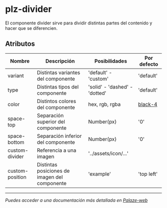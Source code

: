 # plz-divider

El componente divider sirve para dividir distintas partes del contenido y hacer que se diferencien.

## Atributos

| Nombre          | Descripción                                       | Posibilidades                                     | Por defecto                                    |
| --------------- | ------------------------------------------------- | ------------------------------------------------- | ---------------------------------------------- |
| variant         | Distintas variantes del componente                | 'default' - 'custom'                              | 'default'                                      |
| type            | Distintas tipos del componente                    | 'solid' - 'dashed' - 'dotted'                     | 'default'                                      |
| color           | Distintos colores del componente                  | hex, rgb, rgba                                    | <plz-tooltip variant="link" link="docs-design-system.html" target="_blank" text="Tokens Diseño"><u>black-4</u></plz-tooltip> |
| space-top       | Separación superior del componente                | Number(px)                                        | '0'                                            |
| space-bottom    | Separación inferior del componente                | Number(px)                                        | '0'                                            |
| custom-divider  | Referencia a una imagen                           | '../assets/icon/...'                              |                                                |
| custom-position | Distintas posiciones de imagen del componente     | 'example'          | 'top left'                                     |

--------------------------------------------------------------------------------------------------------------

*Puedes acceder a una documentación más detallada en [Palaze-web](https://palaze-pablodiazjorge.netlify.app/)*
